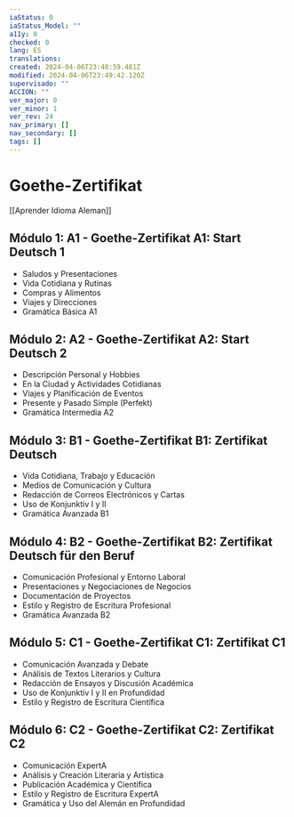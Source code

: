 ```yaml
---
iaStatus: 0
iaStatus_Model: ""
a11y: 0
checked: 0
lang: ES
translations: 
created: 2024-04-06T23:48:59.481Z
modified: 2024-04-06T23:49:42.120Z
supervisado: ""
ACCION: ""
ver_major: 0
ver_minor: 1
ver_rev: 24
nav_primary: []
nav_secondary: []
tags: []
---
```

# Goethe-Zertifikat

[[Aprender Idioma Aleman]]

## Módulo 1: A1 - Goethe-Zertifikat A1: Start Deutsch 1

- Saludos y Presentaciones
- Vida Cotidiana y Rutinas
- Compras y Alimentos
- Viajes y Direcciones
- Gramática Básica A1

## Módulo 2: A2 - Goethe-Zertifikat A2: Start Deutsch 2

- Descripción Personal y Hobbies
- En la Ciudad y Actividades Cotidianas
- Viajes y Planificación de Eventos
- Presente y Pasado Simple (Perfekt)
- Gramática Intermedia A2

## Módulo 3: B1 - Goethe-Zertifikat B1: Zertifikat Deutsch

- Vida Cotidiana, Trabajo y Educación
- Medios de Comunicación y Cultura
- Redacción de Correos Electrónicos y Cartas
- Uso de Konjunktiv I y II
- Gramática Avanzada B1

## Módulo 4: B2 - Goethe-Zertifikat B2: Zertifikat Deutsch für den Beruf

- Comunicación Profesional y Entorno Laboral
- Presentaciones y Negociaciones de Negocios
- Documentación de Proyectos
- Estilo y Registro de Escritura Profesional
- Gramática Avanzada B2

## Módulo 5: C1 - Goethe-Zertifikat C1: Zertifikat C1

- Comunicación Avanzada y Debate
- Análisis de Textos Literarios y Cultura
- Redacción de Ensayos y Discusión Académica
- Uso de Konjunktiv I y II en Profundidad
- Estilo y Registro de Escritura Científica

## Módulo 6: C2 - Goethe-Zertifikat C2: Zertifikat C2

- Comunicación ExpertA
- Análisis y Creación Literaria y Artística
- Publicación Académica y Científica
- Estilo y Registro de Escritura ExpertA
- Gramática y Uso del Alemán en Profundidad

